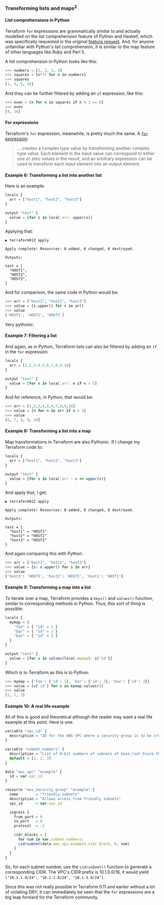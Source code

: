 ### Transforming lists and maps<sup>2</sup>

#### List comprehensions in Python

Terraform `for` expressions are grammatically similar to and actually modelled on the list comprehension feature of Python and Haskell, which was specifically requested in the original [feature request](https://github.com/hashicorp/terraform/issues/8439). And, for anyone unfamiliar with Python's list comprehension, it is similar to the map feature of other languages like Ruby and Perl 5.

A list comprehension in Python looks like this:

```python
>>> numbers = [1, 2, 3, 4]
>>> squares = [n**2 for n in numbers]
>>> squares
[1, 4, 9, 16]
```

And they can be further filtered by adding an `if` expression, like this:

```python
>>> even = [n for n in squares if n % 2 == 0]
>>> even
[4, 16]
```

#### For expressions

Terraform's `for` expression, meanwhile, is pretty much the same. A [`for` expression](https://www.terraform.io/docs/configuration/expressions.html):

> ... creates a complex type value by transforming another complex type value. Each element in the input value can correspond to either one or zero values in the result, and an arbitrary expression can be used to transform each input element into an output element.

#### Example 6: Transforming a list into another list

Here is an example:

```js
locals {
  arr = ["host1", "host2", "host3"]
}

output "test" {
  value = [for s in local.arr: upper(s)]
}
```

Applying that:

```text
▶ terraform012 apply

Apply complete! Resources: 0 added, 0 changed, 0 destroyed.

Outputs:

test = [
  "HOST1",
  "HOST2",
  "HOST3",
]
```

And for comparison, the same code in Python would be:

```python
>>> arr = ["host1", "host2", "host3"]
>>> value = [s.upper() for s in arr]
>>> value
['HOST1', 'HOST2', 'HOST3']
```

Very pythonic.

#### Example 7: Filtering a list

And again, as in Python, Terraform lists can also be filtered by adding an `if` in the `for` expression:

```js
locals {
  arr = [1,2,3,4,5,6,7,8,9,10]
}

output "test" {
  value = [for n in local.arr: n if n > 5]
}
```

And for reference, in Python, that would be:

```python
>>> arr = [1,2,3,4,5,6,7,8,9,10]
>>> value = [n for n in arr if n > 5]
>>> value
[6, 7, 8, 9, 10]
```

#### Example 8: Transforming a list into a map

Map transformations in Terraform are also Pythonic. If I change my Terraform code to:

```js
locals {
  arr = ["host1", "host2", "host3"]
}

output "test" {
  value = {for s in local.arr : s => upper(s)}
}
```

And apply that, I get:

```text
▶ terraform012 apply

Apply complete! Resources: 0 added, 0 changed, 0 destroyed.

Outputs:

test = {
  "host1" = "HOST1"
  "host2" = "HOST2"
  "host3" = "HOST3"
}
```

And again comparing this with Python:

```python
>>> arr = ["host1", "host2", "host3"]
>>> value = {s: s.upper() for s in arr}
>>> value
{'host3': 'HOST3', 'host2': 'HOST2', 'host1': 'HOST1'}
```

#### Example 9: Transforming a map into a list

To iterate over a map, Terraform provides a `keys()` and `values()` function, similar to corresponding methods in Python. Thus, this sort of thing is possible:

```js
locals {
  mymap = {
    "foo" = { "id" = 1 }
    "bar" = { "id" = 2 }
    "baz" = { "id" = 3 }
  }
}

output "test" {
  value = [for v in values(local.mymap): v["id"]]
}
```

Which is to Terraform as this is to Python:

```python
>>> mymap = {'foo': {'id': 1}, 'bar': {'id': 2}, 'baz': {'id': 3}}
>>> value = [v['id'] for v in mymap.values()]
>>> value
[1, 2, 3]
```

#### Example 10: A real life example

All of this is good and theoretical although the reader may want a real life example at this point. Here is one:

```js
variable "vpc_id" {
  description = "ID for the AWS VPC where a security group is to be created."
}

variable "subnet_numbers" {
  description = "List of 8-bit numbers of subnets of base_cidr_block that should be granted access."
  default = [1, 2, 3]
}

data "aws_vpc" "example" {
  id = var.vpc_id
}

resource "aws_security_group" "example" {
  name        = "friendly_subnets"
  description = "Allows access from friendly subnets"
  vpc_id      = var.vpc_id

  ingress {
    from_port = 0
    to_port   = 0
    protocol  = -1

    cidr_blocks = [
      for num in var.subnet_numbers:
      cidrsubnet(data.aws_vpc.example.cidr_block, 8, num)
    ]
  }
}
```

So, for each subnet number, use the `cidrsubnet()` function to generate a corresponding CIDR. The VPC's CIDR prefix is 10.1.0.0/16, it would yield `["10.1.1.0/24", "10.1.2.0/24", "10.1.3.0/24"]`.

Since this was not really possible in Terraform 0.11 and earlier without a lot of violating DRY, it can immediately be seen that the `for` expressions are a big leap forward for the Terraform community.
